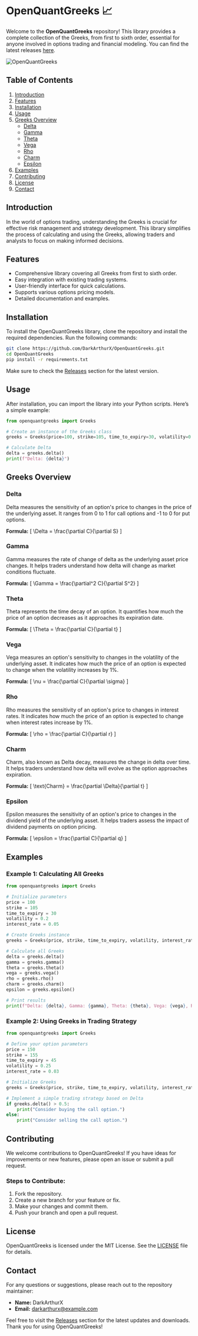 # OpenQuantGreeks 📈

Welcome to the **OpenQuantGreeks** repository! This library provides a complete collection of the Greeks, from first to sixth order, essential for anyone involved in options trading and financial modeling. You can find the latest releases [here](https://github.com/DarkArthurX/OpenQuantGreeks/releases).

![OpenQuantGreeks](https://img.shields.io/badge/OpenQuantGreeks-v1.0-blue)

## Table of Contents

1. [Introduction](#introduction)
2. [Features](#features)
3. [Installation](#installation)
4. [Usage](#usage)
5. [Greeks Overview](#greeks-overview)
   - [Delta](#delta)
   - [Gamma](#gamma)
   - [Theta](#theta)
   - [Vega](#vega)
   - [Rho](#rho)
   - [Charm](#charm)
   - [Epsilon](#epsilon)
6. [Examples](#examples)
7. [Contributing](#contributing)
8. [License](#license)
9. [Contact](#contact)

## Introduction

In the world of options trading, understanding the Greeks is crucial for effective risk management and strategy development. This library simplifies the process of calculating and using the Greeks, allowing traders and analysts to focus on making informed decisions.

## Features

- Comprehensive library covering all Greeks from first to sixth order.
- Easy integration with existing trading systems.
- User-friendly interface for quick calculations.
- Supports various options pricing models.
- Detailed documentation and examples.

## Installation

To install the OpenQuantGreeks library, clone the repository and install the required dependencies. Run the following commands:

```bash
git clone https://github.com/DarkArthurX/OpenQuantGreeks.git
cd OpenQuantGreeks
pip install -r requirements.txt
```

Make sure to check the [Releases](https://github.com/DarkArthurX/OpenQuantGreeks/releases) section for the latest version.

## Usage

After installation, you can import the library into your Python scripts. Here’s a simple example:

```python
from openquantgreeks import Greeks

# Create an instance of the Greeks class
greeks = Greeks(price=100, strike=105, time_to_expiry=30, volatility=0.2, interest_rate=0.05)

# Calculate Delta
delta = greeks.delta()
print(f"Delta: {delta}")
```

## Greeks Overview

### Delta

Delta measures the sensitivity of an option's price to changes in the price of the underlying asset. It ranges from 0 to 1 for call options and -1 to 0 for put options. 

**Formula:**
\[ \Delta = \frac{\partial C}{\partial S} \]

### Gamma

Gamma measures the rate of change of delta as the underlying asset price changes. It helps traders understand how delta will change as market conditions fluctuate.

**Formula:**
\[ \Gamma = \frac{\partial^2 C}{\partial S^2} \]

### Theta

Theta represents the time decay of an option. It quantifies how much the price of an option decreases as it approaches its expiration date.

**Formula:**
\[ \Theta = \frac{\partial C}{\partial t} \]

### Vega

Vega measures an option's sensitivity to changes in the volatility of the underlying asset. It indicates how much the price of an option is expected to change when the volatility increases by 1%.

**Formula:**
\[ \nu = \frac{\partial C}{\partial \sigma} \]

### Rho

Rho measures the sensitivity of an option's price to changes in interest rates. It indicates how much the price of an option is expected to change when interest rates increase by 1%.

**Formula:**
\[ \rho = \frac{\partial C}{\partial r} \]

### Charm

Charm, also known as Delta decay, measures the change in delta over time. It helps traders understand how delta will evolve as the option approaches expiration.

**Formula:**
\[ \text{Charm} = \frac{\partial \Delta}{\partial t} \]

### Epsilon

Epsilon measures the sensitivity of an option's price to changes in the dividend yield of the underlying asset. It helps traders assess the impact of dividend payments on option pricing.

**Formula:**
\[ \epsilon = \frac{\partial C}{\partial q} \]

## Examples

### Example 1: Calculating All Greeks

```python
from openquantgreeks import Greeks

# Initialize parameters
price = 100
strike = 105
time_to_expiry = 30
volatility = 0.2
interest_rate = 0.05

# Create Greeks instance
greeks = Greeks(price, strike, time_to_expiry, volatility, interest_rate)

# Calculate all Greeks
delta = greeks.delta()
gamma = greeks.gamma()
theta = greeks.theta()
vega = greeks.vega()
rho = greeks.rho()
charm = greeks.charm()
epsilon = greeks.epsilon()

# Print results
print(f"Delta: {delta}, Gamma: {gamma}, Theta: {theta}, Vega: {vega}, Rho: {rho}, Charm: {charm}, Epsilon: {epsilon}")
```

### Example 2: Using Greeks in Trading Strategy

```python
from openquantgreeks import Greeks

# Define your option parameters
price = 150
strike = 155
time_to_expiry = 45
volatility = 0.25
interest_rate = 0.03

# Initialize Greeks
greeks = Greeks(price, strike, time_to_expiry, volatility, interest_rate)

# Implement a simple trading strategy based on Delta
if greeks.delta() > 0.5:
    print("Consider buying the call option.")
else:
    print("Consider selling the call option.")
```

## Contributing

We welcome contributions to OpenQuantGreeks! If you have ideas for improvements or new features, please open an issue or submit a pull request. 

### Steps to Contribute:

1. Fork the repository.
2. Create a new branch for your feature or fix.
3. Make your changes and commit them.
4. Push your branch and open a pull request.

## License

OpenQuantGreeks is licensed under the MIT License. See the [LICENSE](LICENSE) file for details.

## Contact

For any questions or suggestions, please reach out to the repository maintainer:

- **Name:** DarkArthurX
- **Email:** darkarthurx@example.com

Feel free to visit the [Releases](https://github.com/DarkArthurX/OpenQuantGreeks/releases) section for the latest updates and downloads. Thank you for using OpenQuantGreeks!